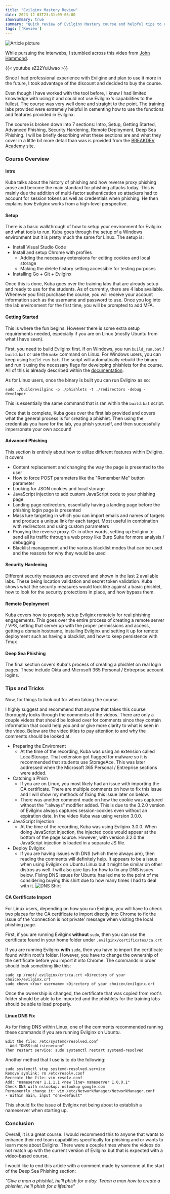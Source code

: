 ```yaml
---
title: "Evilginx Mastery Review"
date: 2023-12-03T23:31:09-05:00
showSummary: true
summary: "Quick review of Evilginx Mastery course and helpful tips to use while taking the course."
tags: ['Review']
---
```


![Article picture](feature.png)

While pursuing the interwebs, I stumbled across this video from [John Hammond](https://youtu.be/sZ22YulJwao?si=hv8CE5n33rsCX9Qq).

{{< youtube sZ22YulJwao >}}

Since I had professional experience with Evilginx and plan to use it more in the future, I took advantage of the discount and decided to buy the course.

Even though I have worked with the tool before, I knew I had limited knowledge with using it and could not use Evilginx's capabilities to the fullest. The course was very well done and straight to the point. The training labs provided were extremely helpful in cementing how to use the functions and features provided in Evilginx.

The course is broken down into 7 sections: Intro, Setup, Getting Started, Advanced Phishing, Security Hardening, Remote Deployment, Deep Sea Phishing. I will be briefly describing what these sections are and what they cover in a little bit more detail than was is provided from the [BREAKDEV Academy site](https://academy.breakdev.org/).
### Course Overview
#### Intro
Kuba talks about the history of phishing and how reverse proxy phishing arose and become the main standard for phishing attacks today. This is mainly due the addition of multi-factor authentication so attackers had to account for session tokens as well as credentials when phishing. He then explains how Evilginx works from a high-level perspective. 
#### Setup
There is a basic walkthrough of how to setup your environment for Evilginx and what tools to run. Kuba goes through the setup of a Windows environment but it is pretty much the same for Linux. The setup is:
- Install Visual Studio Code 
- Install and  setup Chrome with profiles
	- Adding the necessary extensions for editing cookies and local storage
	- Making the delete history setting accessible for testing purposes
- Installing Go + Git + Evilginx

Once this is done, Kuba goes over the training labs that are already setup and ready to use for the students. As of currently, there are 4 labs available. Whenever you first purchase the course, you will receive your account information such as the username and password to use. Once you log into the lab environment for the first time, you will be prompted to add MFA. 
#### Getting Started
This is where the fun begins. However there is some extra setup requirements needed, especially if you are on Linux (mostly Ubuntu from what I have seen).

First, you need to build Evilginx first. If on Windows, you run `build_run.bat` / `build.bat` or use the `make` command on Linux. For Windows users, you can keep using `build_run.bat`. The script will automatically rebuild the binary and run it using the necessary flags for developing phishlets for the course. All of this is already described within the [documentation](https://help.evilginx.com/docs/getting-started/building).

As for Linux users, once the binary is built you can run Evilginx as so:
```
sudo ./build/evilginx -p ./phishlets -t ./redirectors -debug -developer
```
This is essentially the same command that is ran within the `build.bat` script.

Once that is complete, Kuba goes over the first lab provided and covers what the general process is for creating a phishlet. Then using the credentials you have for the lab, you phish yourself, and then successfully impersonate your own account!
#### Advanced Phishing
This section is entirely about how to utilize different features within Evilginx. It covers
- Content replacement and changing the way the page is presented to the user
- How to force POST parameters like the "Remember Me" button parameter
- Looking for JSON cookies and local storage
- JavaScript injection to add custom JavaScript code to your phishing page
- Landing page redirectors, essentially having a landing page before the phishing login page is presented
- Mass lure targeting in which you can import emails and names of targets and produce a unique link for each target. Most useful in combination with redirectors and using custom parameters
- Proxying the reverse proxy. Or in other words, setting up Evilginx to send all its traffic through a web proxy like Burp Suite for more analysis / debugging
- Blacklist management and the various blacklist modes that can be used and the reasons for why they would be used
#### Security Hardening
Different security measures are covered and shown in the last 2 available labs. These being location validation and secret token validation. Kuba shows what the security measures would look like against a basic phishlet, how to look for the security protections in place, and how bypass them.
#### Remote Deployment
Kuba covers how to properly setup Evilginx remotely for real phishing engagements. This goes over the entire process of creating a remote server / VPS, setting that server up with the proper permissions and access, getting a domain hostname, installing Evilginx and setting it up for remote deployment such as having a blacklist, and how to keep persistence with Tmux
#### Deep Sea Phishing
The final section covers Kuba's process of creating a phishlet on real login pages. These include Okta and Microsoft 365 Personal / Entreprise account logins. 

### Tips and Tricks
Now, for things to look out for when taking the course.

I highly suggest and recommend that anyone that takes this course thoroughly looks through the comments of the videos. There are only a couple videos that should be looked over for comments since they contain information that could help you and or give more clarity to what is seen in the video. Below are the video titles to pay attention to and why the comments should be looked at.
- Preparing the Enviroment
	- At the time of the recording, Kuba was using an extension called LocalStorage. That extension got flagged for malware so it is recommended that students use StorageAce. This was later addressed when the Microsoft 365 Personal / Entreprise sections were added.
- Catching a Phish
	- If you are on Linux, you most likely had an issue with importing the CA certificate. There are multiple comments on how to fix this issue and I will show my methods of fixing this issue later on below.
	- There was another comment made on how the cookie was captured without the ":always" modifier added. This is due to the 3.2.0 version of Evilginx always captures session-cookies even without an expiration date. In the video Kuba was using version 3.0.0.
- JavaScript Injection
	- At the time of the recording, Kuba was using Evilginx 3.0.0. When doing JavaScript injection, the injected code would appear at the bottom of the page source. However, with version 3.2.0 the JavaScript injection is loaded in a separate JS file. 
- Deploy Evilginx
	- If you are having issues with DNS (which there always are), then reading the comments will definitely help. It appears to be a issue when using Evilginx on Ubuntu Linux but it might be similar on other distros as well. I will also give tips for how to fix any DNS issues below. Fixing DNS issues for Ubuntu has led me to the point of me considering buying this shirt due to how many times I had to deal with it.
![DNS Shirt](https://images3.teeshirtpalace.com/images/productImages/iad6982331-its-always-dns--black-at-garment.webp?width=700)

#### CA Certificate Import
For Linux users, depending on how you run Evilginx, you will have to check two places for the CA certificate to import directly into Chrome to fix the issue of the 'connection is not private' message when visiting the local phishing page.

First, if you are running Evilginx **without** `sudo`, then you can use the certificate found in your home folder under `.evilginx/certificates/ca.crt`

If you are running Evilginx **with** `sudo`, then you have to import the certificate found within root's folder. However, you have to change the ownership of the certificate before you import it into Chrome. The commands in order should look something like this:
```
sudo cp /root/.evilginx/crt/ca.crt <Directory of your choice>/evilginx.crt
sudo chown <Your username> <Directory of your choice>/evilginx.crt
```
Once the ownership is changed, the certificate that was copied from root's folder should be able to be imported and the phishlets for the training labs should be able to load properly.
#### Linux DNS Fix
As for fixing DNS within Linux, one of the comments recommended running these commands if you are running Evilginx on Ubuntu.
```
Edit the file: /etc/systemd/resolved.conf
- Add "DNSStubListener=no"  
Then restart service: sudo systemctl restart systemd-resolved
```
Another method that I use is to do the following:
```
sudo systemctl stop systemd-resolved.service
Remove symlink: rm /etc/resolv.conf
Recreate the file: vim resolv.conf
Add: "nameserver 1.1.1.1 <new line> nameserver 1.0.0.1"
Check DNS with nslookup: nslookup google.com
Permanently change it: vim /etc/NetworkManager/NetworkManager.conf
- Within main, input "dns=default"
```
This should fix the issue of Evilginx not being about to establish a nameserver when starting up.
### Conclusion
Overall, it is a great course. I would recommend this to anyone that wants to enhance their red team capabilities specifically for phishing and or wants to learn more about Evilginx. There were a couple times where the videos do not match up with the current version of Evilginx but that is expected with a video-based course.

I would like to end this article with a comment made by someone at the start of the Deep Sea Phishing section:

*"Give a man a phishlet, he'll phish for a day. Teach a man how to create a phishlet, he'll phish for a lifetime"*
